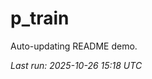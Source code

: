 # p_train

Auto-updating README demo.

<!--START_SECTION:status-->
_Last run: 2025-10-26 15:18 UTC_
<!--END_SECTION:status-->














































































































































































































































































































































































































































































































































































































































































































































































































































































































































































































































































































































































































































































































































































































































































































































































